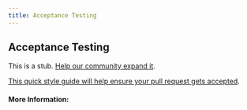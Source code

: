 ```yaml
---
title: Acceptance Testing
---
```


## Acceptance Testing

This is a stub. [Help our community expand it](https://github.com/freecodecamp/guides/tree/master/src/pages/articles/agile/acceptance-testing/index.md).

[This quick style guide will help ensure your pull request gets accepted](https://github.com/freeCodeCamp/guides/blob/master/README.md).

<!-- The article goes here, in GitHub-flavored Markdown. Feel free to add YouTube videos, images, and CodePen/JSBin embeds  -->

#### More Information:
<!-- Please add any articles you think might be helpful to read before writing the article -->


